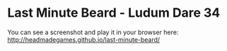 # Last Minute Beard - Ludum Dare 34

You can see a screenshot and play it in your browser here:
http://headmadegames.github.io/last-minute-beard/

